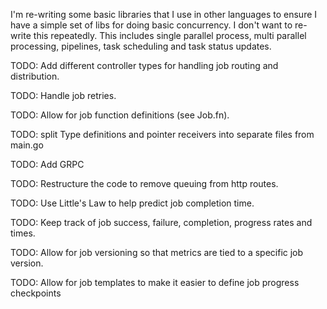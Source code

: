 I'm re-writing some basic libraries that I use in other languages to ensure I have a simple set of libs for doing basic concurrency.  I don't want to re-write this repeatedly.  This includes single parallel process, multi parallel processing, pipelines, task scheduling and task status updates.

TODO: Add different controller types for handling job routing and distribution.

TODO: Handle job retries.

TODO: Allow for job function definitions (see Job.fn).

TODO: split Type definitions and pointer receivers into separate files from main.go

TODO: Add GRPC

TODO: Restructure the code to remove queuing from http routes.

TODO: Use Little's Law to help predict job completion time.

TODO: Keep track of job success, failure, completion, progress rates and times.

TODO: Allow for job versioning so that metrics are tied to a specific job version.

TODO: Allow for job templates to make it easier to define job progress checkpoints


